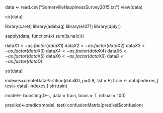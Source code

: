 data <- read.csv("SomervilleHappinessSurvey2015.txt")
view(data)

str(data)

library(caret)
library(adabag)
library(e1071)
library(dplyr)

sapply(data, function(x) sum(is.na(x)))


data$X1 <- as.factor(data$X1)
data$X2 <- as.factor(data$X2)
data$X3 <- as.factor(data$X3)
data$X4 <- as.factor(data$X4)
data$X5 <- as.factor(data$X5)
data$X6 <- as.factor(data$X6)
data$D <- as.factor(data$D)


str(data)

indexes=createDataPartition(data$D, p=0.9, list = F)
train <- data[indexes,]
test<-data[-indexes,]
str(train)


model<- boosting(D~., data = train, boos = T, mfinal = 100)

prediksi<-predict(model, test)
confusionMatrix(prediksi$confusion)
